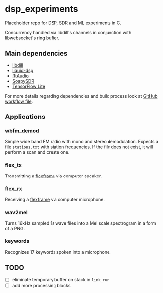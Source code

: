 # dsp_experiments

Placeholder repo for DSP, SDR and ML experiments in C.

Concurrency handled via libdill's channels in conjunction with libwebsocket's ring buffer.

## Main dependencies

  - [libdill](http://libdill.org/)
  - [liquid-dsp](https://github.com/jgaeddert/liquid-dsp)
  - [RtAudio](https://www.music.mcgill.ca/~gary/rtaudio/)
  - [SoapySDR](https://github.com/pothosware/SoapySDR)
  - [TensorFlow Lite](https://www.tensorflow.org/lite/)

For more details regarding dependencies and build process look at [GitHub workflow file](.github/workflows/build.yml).

## Applications

### wbfm_demod

Simple wide band FM radio with mono and stereo demodulation.
Expects a file `stations.txt` with station frequencies.
If the file does not exist, it will perform a scan and create one.

### flex_tx

Transmitting a [flexframe](https://liquidsdr.org/doc/flexframe/) via computer speaker.

### flex_rx

Receiving a [flexframe](https://liquidsdr.org/doc/flexframe/) via computer microphone.

### wav2mel

Turns 16kHz sampled 1s wave files into a Mel scale spectrogram in a form of a PNG.

### keywords

Recognizes 17 keywords spoken into a microphone.

## TODO

  - [ ] eliminate temporary buffer on stack in `link_run`
  - [ ] add more processing blocks
